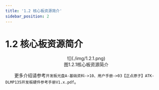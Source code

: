 ```yaml
---
title: '1.2 核心板资源简介'
sidebar_position: 2
---
```


# 1.2 核心板资源简介

<center>
![](./img/1.2.1.png)<br />
图1.2.1核心板资源简介
</center>



&emsp;&emsp;更多介绍请参考`开发板光盘A-基础资料->10、用户手册->03【正点原子】ATK-DLMP135开发板硬件参考手册V1.x.pdf`。